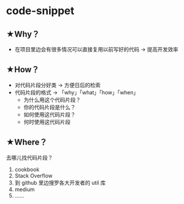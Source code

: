 # code-snippet

## ★Why？

- 在项目里边会有很多情况可以直接复用以前写好的代码 -> 提高开发效率

## ★How？

- 对代码片段分好类 -> 方便日后的检索
- 代码片段的格式 -> 「why」「what」「how」「when」
  - 为什么用这个代码片段？
  - 你的代码片段是什么？
  - 如何使用这代码片段？
  - 何时使用这代码片段

## ★Where？

去哪儿找代码片段？

1. cookbook
2. Stack Overflow
3. 到 github 里边搜罗各大开发者的 util 库
4. medium
5. ……
